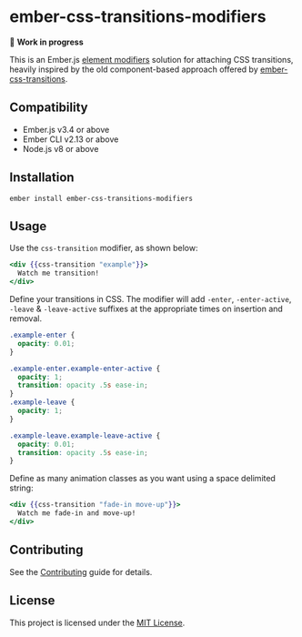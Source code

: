 ember-css-transitions-modifiers
==============================================================================

🚧 **Work in progress**

This is an Ember.js [element modifiers](https://blog.emberjs.com/2019/03/06/coming-soon-in-ember-octane-part-4.html#:~:targetText=Modifiers%20are%20used%20for%20manipulating,button%20element%20it%20is%20modifying.&targetText=Modifiers%20are%20not%20an%20entirely%20new%20concept%20in%20Ember.) solution for attaching CSS transitions, heavily inspired by the old component-based approach offered by [ember-css-transitions](https://github.com/peec/ember-css-transitions).


Compatibility
------------------------------------------------------------------------------

* Ember.js v3.4 or above
* Ember CLI v2.13 or above
* Node.js v8 or above


Installation
------------------------------------------------------------------------------

```
ember install ember-css-transitions-modifiers
```


Usage
------------------------------------------------------------------------------

Use the `css-transition` modifier, as shown below:
```hbs
<div {{css-transition "example"}}>
  Watch me transition!
</div>
```

Define your transitions in CSS. The modifier will add `-enter`, `-enter-active`, `-leave` & `-leave-active` suffixes at the appropriate times on insertion and removal.

```css
.example-enter {
  opacity: 0.01;
}

.example-enter.example-enter-active {
  opacity: 1;
  transition: opacity .5s ease-in;
}
.example-leave {
  opacity: 1;
}

.example-leave.example-leave-active {
  opacity: 0.01;
  transition: opacity .5s ease-in;
}
```

Define as many animation classes as you want using a space delimited string:

```hbs
<div {{css-transition "fade-in move-up"}}>
  Watch me fade-in and move-up!
</div>
```

Contributing
------------------------------------------------------------------------------

See the [Contributing](CONTRIBUTING.md) guide for details.


License
------------------------------------------------------------------------------

This project is licensed under the [MIT License](LICENSE.md).
